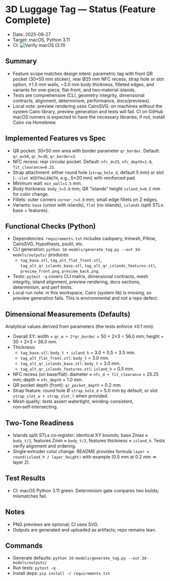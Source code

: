 # 3D Luggage Tag — Status (Feature Complete)

- Date: 2025-08-27
- Target: macOS, Python 3.11
- CI: ![Verify macOS (3.11)](https://github.com/OriAshkenazi/luggage-recovery/actions/workflows/verify-macos.yml/badge.svg)

## Summary
- Feature scope matches design intent: parametric tag with front QR pocket (30×50 mm sticker), rear Ø25 mm NFC recess, strap hole or slot option, ≥1.5 mm walls, ~3.0 mm body thickness, filleted edges, and variants for one-piece, flat-front, and two‑material islands.
- Tests are comprehensive (CLI, geometry integrity, dimensional contracts, alignment, determinism, performance, docs/previews).
- Local note: preview rendering uses CairoSVG; on machines without the system Cairo library, preview generation and tests will fail. CI on GitHub macOS runners is expected to have the necessary libraries; if not, install Cairo via Homebrew.

## Implemented Features vs Spec
- QR pocket: 30×50 mm area with border parameter `qr_border`. Default: `qr_w=50`, `qr_h=30`, `qr_border=3`.
- NFC recess: rear circular pocket. Default: `nfc_d=25`, `nfc_depth=1.0`, `fit_clearance=0.25`.
- Strap attachment: either round hole (`strap_hole_d`, default 5 mm) or slot (`--slot WIDTHxLENGTH`, e.g., 5×20 mm) with reinforced pad.
- Minimum wall: `min_wall=1.5` mm.
- Body thickness: `body_t=3.0` mm; QR “islands” height `island_h=0.5` mm for color change.
- Fillets: outer corners `corner_r=3.0` mm; small edge fillets on Z edges.
- Variants: `base` (union with islands), `flat` (no islands), `islands` (split STLs: base + features).

## Functional Checks (Python)
- Dependencies: `requirements.txt` includes cadquery, trimesh, Pillow, CairoSVG, Hypothesis, psutil, etc.
- CLI generation: `python 3d-models/generate_tag.py --out 3d-models/outputs/` produces:
  - `tag_base.stl`, `tag_alt_flat_front.stl`, `tag_alt_qr_islands_base.stl`, `tag_alt_qr_islands_features.stl`, `preview_front.png`, `preview_back.png`.
- Tests: `pytest -q` covers CLI matrix, dimensional contracts, mesh integrity, island alignment, preview rendering, docs sections, determinism, and perf limits.
- Local run note: in this workspace, Cairo (system lib) is missing, so preview generation fails. This is environmental and not a repo defect.

## Dimensional Measurements (Defaults)
Analytical values derived from parameters (the tests enforce ±0.1 mm):
- Overall XY: width = `qr_w + 2*qr_border` = 50 + 2×3 = 56.0 mm; height = 30 + 2×3 = 36.0 mm.
- Thickness:
  - `tag_base.stl`: `body_t + island_h` = 3.0 + 0.5 = 3.5 mm.
  - `tag_alt_flat_front.stl`: `body_t` = 3.0 mm.
  - `tag_alt_qr_islands_base.stl`: `body_t` = 3.0 mm.
  - `tag_alt_qr_islands_features.stl`: `island_h` = 0.5 mm.
- NFC recess (on base/flat): diameter ≈ `nfc_d + fit_clearance` = 25.25 mm; depth ≈ `nfc_depth` = 1.0 mm.
- QR pocket depth (front): `qr_pocket_depth` = 0.2 mm.
- Strap feature: round hole Ø `strap_hole_d` = 5.0 mm by default, or slot `strap_slot_w × strap_slot_l` when provided.
- Mesh quality: tests assert watertight, winding-consistent, non‑self‑intersecting.

## Two‑Tone Readiness
- Islands split STLs co‑register: identical XY bounds; base Zmax ≈ `body_t/2`, features Zmin ≈ `body_t/2`, features thickness ≈ `island_h`. Tests verify alignment and ordering.
- Single‑extruder color change: README provides formula `layer = round(island_h / layer_height)` with example (0.5 mm at 0.2 mm ⇒ layer 2).

## Test Results
- CI: macOS Python 3.11 green. Determinism gate compares two builds; mismatches fail.

## Notes
- PNG previews are optional; CI uses SVG.
- Outputs are generated and uploaded as artifacts; repo remains lean.

## Commands
- Generate defaults: `python 3d-models/generate_tag.py --out 3d-models/outputs/`
- Run tests: `pytest -q`
- Install deps: `pip install -r requirements.txt`
